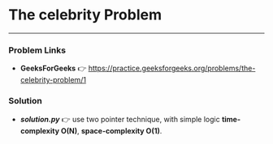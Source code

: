 # The celebrity Problem

---

### Problem Links
- **__GeeksForGeeks__** :point_right: https://practice.geeksforgeeks.org/problems/the-celebrity-problem/1

### Solution
- **_solution.py_** :point_right: use two pointer technique, with simple logic **time-complexity O(N)**, **space-complexity O(1)**.
